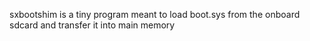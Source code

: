 sxbootshim is a tiny program meant to load boot.sys from the onboard sdcard and
transfer it into main memory
